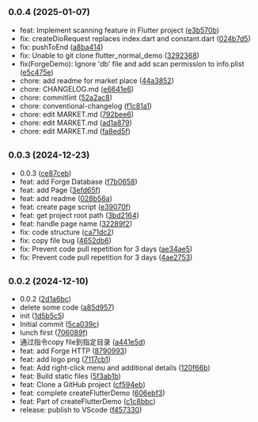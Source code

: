 ## <small>0.0.4 (2025-01-07)</small>

* feat: Implement scanning feature in Flutter project ([e3b570b](https://github.com/Jewel105/flutter-project-forge/commit/e3b570b))
* fix: createDioRequest replaces index.dart and constant.dart ([024b7d5](https://github.com/Jewel105/flutter-project-forge/commit/024b7d5))
* fix: pushToEnd ([a8ba414](https://github.com/Jewel105/flutter-project-forge/commit/a8ba414))
* fix: Unable to git clone flutter_normal_demo ([3292368](https://github.com/Jewel105/flutter-project-forge/commit/3292368))
* fix(ForgeDemo): Ignore 'db' file and add scan permission to info.plist ([e5c475e](https://github.com/Jewel105/flutter-project-forge/commit/e5c475e))
* chore: add readme for market place ([44a3852](https://github.com/Jewel105/flutter-project-forge/commit/44a3852))
* chore: CHANGELOG.md ([e6641e6](https://github.com/Jewel105/flutter-project-forge/commit/e6641e6))
* chore: commitlint ([52a2ac8](https://github.com/Jewel105/flutter-project-forge/commit/52a2ac8))
* chore: conventional-changelog ([f1c81a1](https://github.com/Jewel105/flutter-project-forge/commit/f1c81a1))
* chore: edit MARKET.md ([792bee6](https://github.com/Jewel105/flutter-project-forge/commit/792bee6))
* chore: edit MARKET.md ([ad1a879](https://github.com/Jewel105/flutter-project-forge/commit/ad1a879))
* chore: edit MARKET.md ([fa8ed5f](https://github.com/Jewel105/flutter-project-forge/commit/fa8ed5f))



## <small>0.0.3 (2024-12-23)</small>

* 0.0.3 ([ce87ceb](https://github.com/Jewel105/flutter-project-forge/commit/ce87ceb))
* feat: add Forge Database ([f7b0658](https://github.com/Jewel105/flutter-project-forge/commit/f7b0658))
* feat: add Page ([3efd65f](https://github.com/Jewel105/flutter-project-forge/commit/3efd65f))
* feat: add readme ([028b56a](https://github.com/Jewel105/flutter-project-forge/commit/028b56a))
* feat: create page script ([e39070f](https://github.com/Jewel105/flutter-project-forge/commit/e39070f))
* feat: get project root path ([3bd2164](https://github.com/Jewel105/flutter-project-forge/commit/3bd2164))
* feat: handle page name ([32289f2](https://github.com/Jewel105/flutter-project-forge/commit/32289f2))
* fix: code structure ([ca71dc2](https://github.com/Jewel105/flutter-project-forge/commit/ca71dc2))
* fix: copy file bug ([4652db6](https://github.com/Jewel105/flutter-project-forge/commit/4652db6))
* fix: Prevent code pull repetition for 3 days ([ae34ae5](https://github.com/Jewel105/flutter-project-forge/commit/ae34ae5))
* fix: Prevent code pull repetition for 3 days ([4ae2753](https://github.com/Jewel105/flutter-project-forge/commit/4ae2753))



## <small>0.0.2 (2024-12-10)</small>

* 0.0.2 ([2d1a6bc](https://github.com/Jewel105/flutter-project-forge/commit/2d1a6bc))
* delete some code ([a85d957](https://github.com/Jewel105/flutter-project-forge/commit/a85d957))
* init ([1d5b5c5](https://github.com/Jewel105/flutter-project-forge/commit/1d5b5c5))
* Initial commit ([5ca039c](https://github.com/Jewel105/flutter-project-forge/commit/5ca039c))
* lunch first ([706089f](https://github.com/Jewel105/flutter-project-forge/commit/706089f))
* 通过指令copy file到指定目录 ([a441e5d](https://github.com/Jewel105/flutter-project-forge/commit/a441e5d))
* feat: add Forge HTTP ([8790993](https://github.com/Jewel105/flutter-project-forge/commit/8790993))
* feat: add logo png ([7117cb1](https://github.com/Jewel105/flutter-project-forge/commit/7117cb1))
* feat: Add right-click menu and additional details ([120f66b](https://github.com/Jewel105/flutter-project-forge/commit/120f66b))
* feat: Build static files ([5f3ab1b](https://github.com/Jewel105/flutter-project-forge/commit/5f3ab1b))
* feat: Clone a GitHub project ([cf594eb](https://github.com/Jewel105/flutter-project-forge/commit/cf594eb))
* feat: complete createFlutterDemo ([606ebf3](https://github.com/Jewel105/flutter-project-forge/commit/606ebf3))
* feat: Part of createFlutterDemo ([c1c8bbc](https://github.com/Jewel105/flutter-project-forge/commit/c1c8bbc))
* release: publish to VScode ([f457330](https://github.com/Jewel105/flutter-project-forge/commit/f457330))



